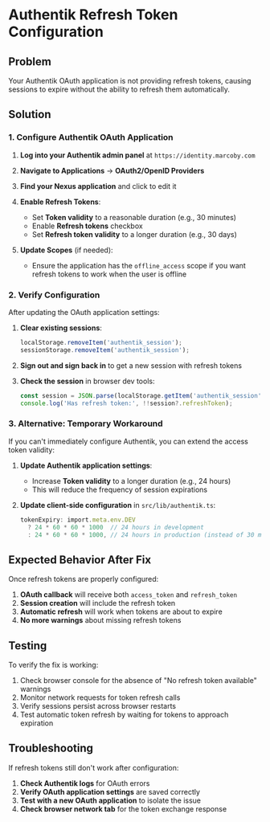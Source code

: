 # Authentik Refresh Token Configuration

## Problem
Your Authentik OAuth application is not providing refresh tokens, causing sessions to expire without the ability to refresh them automatically.

## Solution

### 1. Configure Authentik OAuth Application

1. **Log into your Authentik admin panel** at `https://identity.marcoby.com`

2. **Navigate to Applications** → **OAuth2/OpenID Providers**

3. **Find your Nexus application** and click to edit it

4. **Enable Refresh Tokens**:
   - Set **Token validity** to a reasonable duration (e.g., 30 minutes)
   - Enable **Refresh tokens** checkbox
   - Set **Refresh token validity** to a longer duration (e.g., 30 days)

5. **Update Scopes** (if needed):
   - Ensure the application has the `offline_access` scope if you want refresh tokens to work when the user is offline

### 2. Verify Configuration

After updating the OAuth application settings:

1. **Clear existing sessions**:
   ```javascript
   localStorage.removeItem('authentik_session');
   sessionStorage.removeItem('authentik_session');
   ```

2. **Sign out and sign back in** to get a new session with refresh tokens

3. **Check the session** in browser dev tools:
   ```javascript
   const session = JSON.parse(localStorage.getItem('authentik_session'));
   console.log('Has refresh token:', !!session?.refreshToken);
   ```

### 3. Alternative: Temporary Workaround

If you can't immediately configure Authentik, you can extend the access token validity:

1. **Update Authentik application settings**:
   - Increase **Token validity** to a longer duration (e.g., 24 hours)
   - This will reduce the frequency of session expirations

2. **Update client-side configuration** in `src/lib/authentik.ts`:
   ```typescript
   tokenExpiry: import.meta.env.DEV 
     ? 24 * 60 * 60 * 1000  // 24 hours in development
     : 24 * 60 * 60 * 1000, // 24 hours in production (instead of 30 minutes)
   ```

## Expected Behavior After Fix

Once refresh tokens are properly configured:

1. **OAuth callback** will receive both `access_token` and `refresh_token`
2. **Session creation** will include the refresh token
3. **Automatic refresh** will work when tokens are about to expire
4. **No more warnings** about missing refresh tokens

## Testing

To verify the fix is working:

1. Check browser console for the absence of "No refresh token available" warnings
2. Monitor network requests for token refresh calls
3. Verify sessions persist across browser restarts
4. Test automatic token refresh by waiting for tokens to approach expiration

## Troubleshooting

If refresh tokens still don't work after configuration:

1. **Check Authentik logs** for OAuth errors
2. **Verify OAuth application settings** are saved correctly
3. **Test with a new OAuth application** to isolate the issue
4. **Check browser network tab** for the token exchange response
